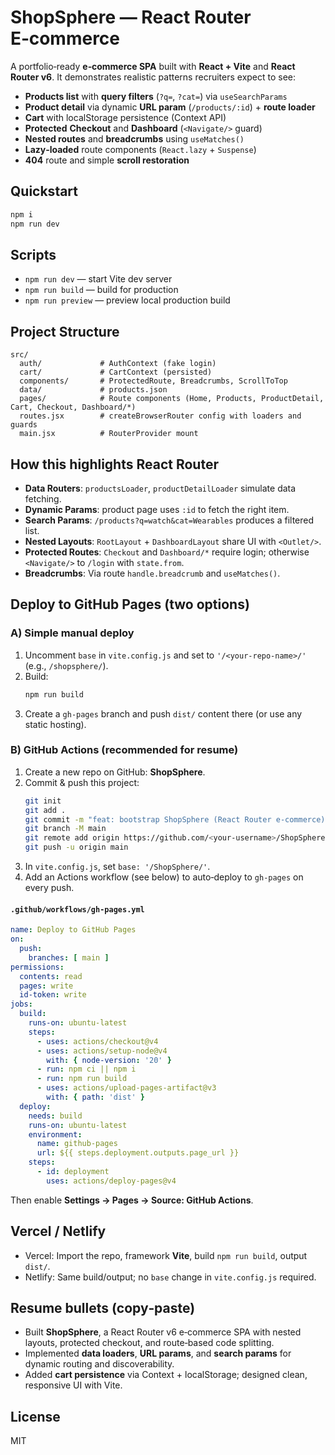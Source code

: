 # ShopSphere — React Router E‑commerce

A portfolio‑ready **e‑commerce SPA** built with **React + Vite** and **React Router v6**.
It demonstrates realistic patterns recruiters expect to see:

- **Products list** with **query filters** (`?q=`, `?cat=`) via `useSearchParams`
- **Product detail** via dynamic **URL param** (`/products/:id`) + **route loader**
- **Cart** with localStorage persistence (Context API)
- **Protected** **Checkout** and **Dashboard** (`<Navigate/>` guard)
- **Nested routes** and **breadcrumbs** using `useMatches()`
- **Lazy‑loaded** route components (`React.lazy` + `Suspense`)
- **404** route and simple **scroll restoration**

## Quickstart
```bash
npm i
npm run dev
```

## Scripts
- `npm run dev` — start Vite dev server
- `npm run build` — build for production
- `npm run preview` — preview local production build

## Project Structure
```text
src/
  auth/             # AuthContext (fake login)
  cart/             # CartContext (persisted)
  components/       # ProtectedRoute, Breadcrumbs, ScrollToTop
  data/             # products.json
  pages/            # Route components (Home, Products, ProductDetail, Cart, Checkout, Dashboard/*)
  routes.jsx        # createBrowserRouter config with loaders and guards
  main.jsx          # RouterProvider mount
```

## How this highlights React Router
- **Data Routers**: `productsLoader`, `productDetailLoader` simulate data fetching.
- **Dynamic Params**: product page uses `:id` to fetch the right item.
- **Search Params**: `/products?q=watch&cat=Wearables` produces a filtered list.
- **Nested Layouts**: `RootLayout` + `DashboardLayout` share UI with `<Outlet/>`.
- **Protected Routes**: `Checkout` and `Dashboard/*` require login; otherwise `<Navigate/>` to `/login` with `state.from`.
- **Breadcrumbs**: Via route `handle.breadcrumb` and `useMatches()`.

## Deploy to GitHub Pages (two options)
### A) Simple manual deploy
1. Uncomment `base` in `vite.config.js` and set to `'/<your-repo-name>/'` (e.g., `/shopsphere/`).
2. Build:
   ```bash
   npm run build
   ```
3. Create a `gh-pages` branch and push `dist/` content there (or use any static hosting).

### B) GitHub Actions (recommended for resume)
1. Create a new repo on GitHub: **ShopSphere**.
2. Commit & push this project:
   ```bash
   git init
   git add .
   git commit -m "feat: bootstrap ShopSphere (React Router e-commerce)"
   git branch -M main
   git remote add origin https://github.com/<your-username>/ShopSphere.git
   git push -u origin main
   ```
3. In `vite.config.js`, set `base: '/ShopSphere/'`.
4. Add an Actions workflow (see below) to auto‑deploy to `gh-pages` on every push.

#### `.github/workflows/gh-pages.yml`
```yaml
name: Deploy to GitHub Pages
on:
  push:
    branches: [ main ]
permissions:
  contents: read
  pages: write
  id-token: write
jobs:
  build:
    runs-on: ubuntu-latest
    steps:
      - uses: actions/checkout@v4
      - uses: actions/setup-node@v4
        with: { node-version: '20' }
      - run: npm ci || npm i
      - run: npm run build
      - uses: actions/upload-pages-artifact@v3
        with: { path: 'dist' }
  deploy:
    needs: build
    runs-on: ubuntu-latest
    environment:
      name: github-pages
      url: ${{ steps.deployment.outputs.page_url }}
    steps:
      - id: deployment
        uses: actions/deploy-pages@v4
```

Then enable **Settings → Pages → Source: GitHub Actions**.

## Vercel / Netlify
- Vercel: Import the repo, framework **Vite**, build `npm run build`, output `dist/`.
- Netlify: Same build/output; no `base` change in `vite.config.js` required.

## Resume bullets (copy‑paste)
- Built **ShopSphere**, a React Router v6 e‑commerce SPA with nested layouts, protected checkout, and route‑based code splitting.
- Implemented **data loaders**, **URL params**, and **search params** for dynamic routing and discoverability.
- Added **cart persistence** via Context + localStorage; designed clean, responsive UI with Vite.

## License
MIT
